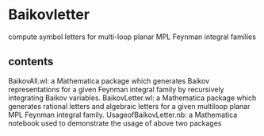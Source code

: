 # Baikovletter
compute symbol letters for multi-loop planar MPL Feynman integral families

## contents
BaikovAll.wl: a Mathematica package which generates Baikov representations for a given Feynman integral family by recursively integrating Baikov variables.
BaikovLetter.wl: a Mathematica package which generates rational letters and algebraic letters for a given multiloop planar MPL Feynman integral family.
UsageofBaikovLetter.nb: a Mathematica notebook used to demonstrate the usage of above two packages
